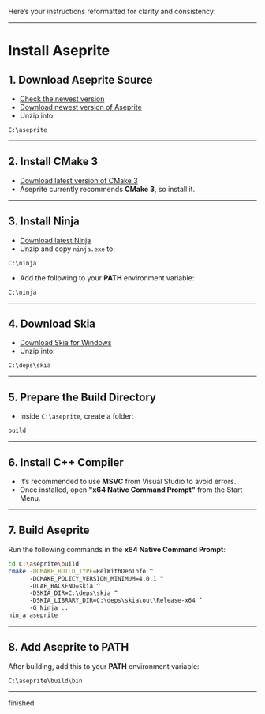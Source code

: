 Here’s your instructions reformatted for clarity and consistency:

---

# Install Aseprite

## 1. Download Aseprite Source

* [Check the newest version](https://github.com/aseprite/aseprite/releases)
* [Download newest version of Aseprite](https://github.com/aseprite/aseprite/releases/download/v1.3.14.2/Aseprite-v1.3.14.4-Source.zip)
* Unzip into:

```
C:\aseprite
```

---

## 2. Install CMake 3

* [Download latest version of CMake 3](https://cmake.org/files/v3.31/cmake-3.31.8-windows-x86_64.msi)
* Aseprite currently recommends **CMake 3**, so install it.

---

## 3. Install Ninja

* [Download latest Ninja](https://github.com/ninja-build/ninja/releases/tag/v1.13.1)
* Unzip and copy `ninja.exe` to:

```
C:\ninja
```

* Add the following to your **PATH** environment variable:

```
C:\ninja
```

---

## 4. Download Skia

* [Download Skia for Windows](https://github.com/aseprite/skia/releases/download/m124-08a5439a6b/Skia-Windows-Release-x64.zip)
* Unzip into:

```
C:\deps\skia
```

---

## 5. Prepare the Build Directory

* Inside `C:\aseprite`, create a folder:

```
build
```

---

## 6. Install C++ Compiler

* It’s recommended to use **MSVC** from Visual Studio to avoid errors.
* Once installed, open **"x64 Native Command Prompt"** from the Start Menu.

---

## 7. Build Aseprite

Run the following commands in the **x64 Native Command Prompt**:

```sh
cd C:\aseprite\build
cmake -DCMAKE_BUILD_TYPE=RelWithDebInfo ^
      -DCMAKE_POLICY_VERSION_MINIMUM=4.0.1 ^
      -DLAF_BACKEND=skia ^
      -DSKIA_DIR=C:\deps\skia ^
      -DSKIA_LIBRARY_DIR=C:\deps\skia\out\Release-x64 ^
      -G Ninja ..
ninja aseprite
```

---

## 8. Add Aseprite to PATH

After building, add this to your **PATH** environment variable:

```
C:\aseprite\build\bin
```

---

finished
